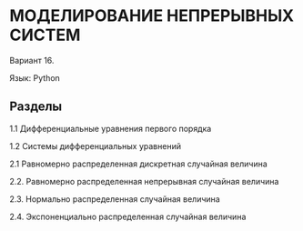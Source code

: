 # МОДЕЛИРОВАНИЕ НЕПРЕРЫВНЫХ СИСТЕМ
Вариант 16. 

Язык: Python

## Разделы

1.1 Дифференциальные уравнения первого порядка

1.2 Системы дифференциальных уравнений

2.1 Равномерно распределенная дискретная случайная величина

2.2. Равномерно распределенная непрерывная случайная величина

2.3. Нормально распределенная случайная величина

2.4. Экспоненциально распределенная случайная величина
